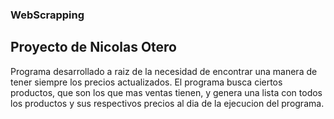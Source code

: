 ### WebScrapping

## Proyecto de Nicolas Otero

Programa desarrollado a raiz de la necesidad de encontrar una manera de tener siempre los precios actualizados. 
El programa busca ciertos productos, que son los que mas ventas tienen, y genera una lista con todos los productos
y sus respectivos precios al dia de la ejecucion del programa.
